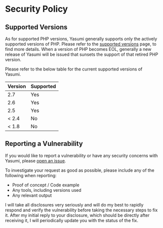 # Security Policy

## Supported Versions

As for supported PHP versions, Yasumi generally supports only the actively supported versions of PHP.
Please refer to the [supported versions](https://www.php.net/supported-versions.php) page, to find more
details. When a version of PHP becomes EOL, generally a new release of Yasumi
will be issued that sunsets the support of that retired PHP version.

Please refer to the below table for the current supported versions of Yasumi.

| Version  | Supported |
| -------- | --------- |
| 2.7      | Yes       |
| 2.6      | Yes       |
| 2.5      | Yes       |
| &lt; 2.4 | No        |
| &lt; 1.8 | No        |

## Reporting a Vulnerability

If you would like to report a vulnerability or have any security concerns with Yasumi,
please [open an issue](https://github.com/azuyalabs/yasumi/issues/new?labels=security).

To investigate your request as good as possible, please include any of the following when reporting:

- Proof of concept / Code example
- Any tools, including versions used
- Any relevant output

I will take all disclosures very seriously and will do my best to rapidly respond and verify the vulnerability before
taking the necessary steps to fix it. After my initial reply to your disclosure, which should be directly after
receiving it, I will periodically update you with the status of the fix.
